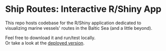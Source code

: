 # Ship Routes: Interactive R/Shiny App
This repo hosts codebase for the R/Shiny application dedicated to visualizing marine vessels' routes in the Baltic Sea (and a little beyond).

Feel free to download it and run/test locally.\
Or take a look at the <a href="https://gotfrid.shinyapps.io/shiny_routes" target="_blank">deployed version</a>.
